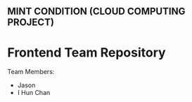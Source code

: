 ## MINT CONDITION (CLOUD COMPUTING PROJECT) ##
# Frontend Team Repository #

Team Members:
- Jason
- I Hun Chan